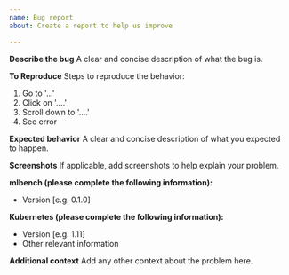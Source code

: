 ```yaml
---
name: Bug report
about: Create a report to help us improve

---
```


**Describe the bug**
A clear and concise description of what the bug is.

**To Reproduce**
Steps to reproduce the behavior:
1. Go to '...'
2. Click on '....'
3. Scroll down to '....'
4. See error

**Expected behavior**
A clear and concise description of what you expected to happen.

**Screenshots**
If applicable, add screenshots to help explain your problem.

**mlbench (please complete the following information):**
 - Version [e.g. 0.1.0]

**Kubernetes (please complete the following information):**
 - Version [e.g. 1.11]
 - Other relevant information

**Additional context**
Add any other context about the problem here.
